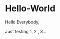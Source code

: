 # Hello-World
Hello Everybody,

Just testing 1, 2 , 3...
<p><a id="branch" title="Create a Branch" class="toc-item"></a></p>



